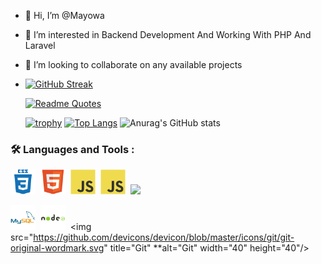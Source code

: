 - 👋 Hi, I’m @Mayowa
- 👀 I’m interested in Backend Development And Working With PHP And Laravel
- 💞️ I’m looking to collaborate on any available projects
-   [![GitHub Streak](https://github-readme-streak-stats.herokuapp.com/?userMayoral13)](https://git.io/streak-stats)
     
     [![Readme Quotes](https://quotes-github-readme.vercel.app/api?type=horizontal&theme=dark)](https://github.com/piyushsuthar/github-readme-quotes)


     
     [![trophy](https://github-profile-trophy.vercel.app/?username=Mayoral13)](https://github.com/ryo-ma/github-profile-trophy)
     [![Top Langs](https://github-readme-stats.vercel.app/api/top-langs/?username=Mayoral13&exclude_repo=github-Fantasy-One-DAPP-V1)](https://github.com/anuraghazra/github-readme-stats)
     ![Anurag's GitHub stats](https://github-readme-stats.vercel.app/api?username=Mayoral13&show_icons=true&theme=transparent)

### :hammer_and_wrench: Languages and Tools :
<div>

  <img src="https://github.com/devicons/devicon/blob/master/icons/css3/css3-plain-wordmark.svg"  title="CSS3" alt="CSS" width="40" height="40"/>&nbsp;
  <img src="https://github.com/devicons/devicon/blob/master/icons/html5/html5-original.svg" title="HTML5" alt="HTML" width="40" height="40"/>&nbsp;
  <img src="https://github.com/devicons/devicon/blob/master/icons/javascript/javascript-original.svg" title="JavaScript" alt="JavaScript" width="40" height="40"/>&nbsp;
     <img src="https://github.com/devicons/devicon/blob/master/icons/javascript/javascript-original.svg" title="JavaScript" alt="JavaScript" width="40" height="40"/>&nbsp;
          <img src = "https://icongr.am/devicon/bootstrap-plain-wordmark.svg?size=40&color=currentColor"/>&nbsp;

  <img src="https://github.com/devicons/devicon/blob/master/icons/mysql/mysql-original-wordmark.svg" title="MySQL"  alt="MySQL" width="40" height="40"/>&nbsp;
  <img src="https://github.com/devicons/devicon/blob/master/icons/nodejs/nodejs-original-wordmark.svg" title="NodeJS" alt="NodeJS" width="40" height="40"/>&nbsp;
  <img src="https://github.com/devicons/devicon/blob/master/icons/git/git-original-wordmark.svg" title="Git" **alt="Git" width="40" height="40"/>
</div>
   

<!---
Mayoral13/Mayoral13 is a ✨ special ✨ repository because its `README.md` (this file) appears on your GitHub profile.
You can click the Preview link to take a look at your changes.
--->
